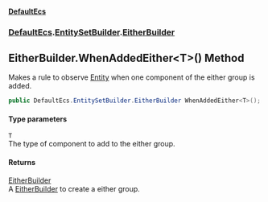 #### [DefaultEcs](./index.md 'index')
### [DefaultEcs](./DefaultEcs.md 'DefaultEcs').[EntitySetBuilder](./DefaultEcs-EntitySetBuilder.md 'DefaultEcs.EntitySetBuilder').[EitherBuilder](./DefaultEcs-EntitySetBuilder-EitherBuilder.md 'DefaultEcs.EntitySetBuilder.EitherBuilder')
## EitherBuilder.WhenAddedEither&lt;T&gt;() Method
Makes a rule to observe [Entity](./DefaultEcs-Entity.md 'DefaultEcs.Entity') when one component of the either group is added.  
```C#
public DefaultEcs.EntitySetBuilder.EitherBuilder WhenAddedEither<T>();
```
#### Type parameters
<a name='DefaultEcs-EntitySetBuilder-EitherBuilder-WhenAddedEither-T-()-T'></a>
`T`  
The type of component to add to the either group.  
  
#### Returns
[EitherBuilder](./DefaultEcs-EntitySetBuilder-EitherBuilder.md 'DefaultEcs.EntitySetBuilder.EitherBuilder')  
A [EitherBuilder](./DefaultEcs-EntitySetBuilder-EitherBuilder.md 'DefaultEcs.EntitySetBuilder.EitherBuilder') to create a either group.  
